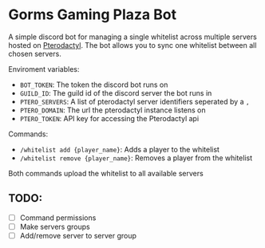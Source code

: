 # Gorms Gaming Plaza Bot
A simple discord bot for managing a single whitelist across multiple servers hosted on [Pterodactyl](https://pterodactyl.io/).
The bot allows you to sync one whitelist between all chosen servers.

Enviroment variables:
- `BOT_TOKEN`: The token the discord bot runs on
- `GUILD_ID`: The guild id of the discord server the bot runs in
- `PTERO_SERVERS`: A list of pterodactyl server identifiers seperated by a `,` 
- `PTERO_DOMAIN`: The url the pterodactyl instance listens on
- `PTERO_TOKEN`: API key for accessing the Pterodactyl api

Commands:
- `/whitelist add {player_name}`: Adds a player to the whitelist
- `/whitelist remove {player_name}`: Removes a player from the whitelist

Both commands upload the whitelist to all available servers

## TODO:
- [ ] Command permissions
- [ ] Make servers groups
- [ ] Add/remove server to server group
